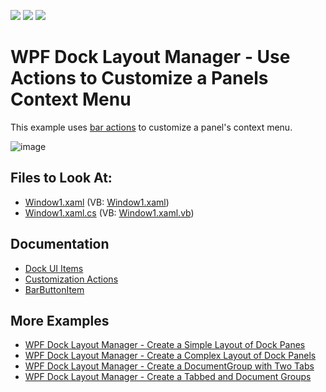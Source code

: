 <!-- default badges list -->
![](https://img.shields.io/endpoint?url=https://codecentral.devexpress.com/api/v1/VersionRange/128643324/21.1.5%2B)
[![](https://img.shields.io/badge/Open_in_DevExpress_Support_Center-FF7200?style=flat-square&logo=DevExpress&logoColor=white)](https://supportcenter.devexpress.com/ticket/details/E1631)
[![](https://img.shields.io/badge/📖_How_to_use_DevExpress_Examples-e9f6fc?style=flat-square)](https://docs.devexpress.com/GeneralInformation/403183)
<!-- default badges end -->

# WPF Dock Layout Manager -  Use Actions to Customize a Panels Context Menu

This example uses [bar actions](https://docs.devexpress.com/WPF/7045/controls-and-libraries/ribbon-bars-and-menu/bars/bar-actions) to customize a panel's context menu.

![image](https://user-images.githubusercontent.com/12169834/173892687-449aa6c2-49a3-41e0-9d76-3f17b515792b.png)

<!-- default file list -->
## Files to Look At:

* [Window1.xaml](./CS/ContextMenuCustomizations_Ex/Window1.xaml) (VB: [Window1.xaml](./VB/ContextMenuCustomizations_Ex/Window1.xaml))
* [Window1.xaml.cs](./CS/ContextMenuCustomizations_Ex/Window1.xaml.cs) (VB: [Window1.xaml.vb](./VB/ContextMenuCustomizations_Ex/Window1.xaml.vb))
<!-- default file list end -->

## Documentation

- [Dock UI Items](https://docs.devexpress.com/WPF/7209/controls-and-libraries/layout-management/dock-windows/dock-items)
- [Customization Actions](https://docs.devexpress.com/WPF/7045/controls-and-libraries/ribbon-bars-and-menu/bars/bar-actions)
- [BarButtonItem](https://docs.devexpress.com/WPF/DevExpress.Xpf.Bars.BarButtonItem)

## More Examples

- [WPF Dock Layout Manager - Create a Simple Layout of Dock Panes](https://github.com/DevExpress-Examples/how-to-create-a-simple-layout-of-dock-panes-e1600)
- [WPF Dock Layout Manager - Create a Complex Layout of Dock Panels](https://github.com/DevExpress-Examples/how-to-create-a-complex-layout-of-dock-panels-e1663)
- [WPF Dock Layout Manager - Сreate a DocumentGroup with Two Tabs](https://github.com/DevExpress-Examples/how-to-create-a-documentgroup-with-two-tabs-e1670)
- [WPF Dock Layout Manager - Create a Tabbed and Document Groups](https://github.com/DevExpress-Examples/how-to-create-a-tabbedgroup-and-documentgroup-groups-e1656)
